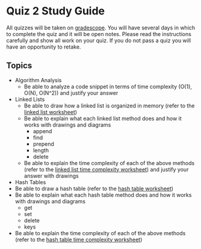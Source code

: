# Quiz 2 Study Guide

All quizzes will be taken on [gradescope](https://www.gradescope.com/courses/131138). You will have several days in which to complete the quiz and it will be open notes. Please read the instructions carefully and show all work on your quiz. If you do not pass a quiz you will have an opportunity to retake.

## Topics
- Algorithm Analysis
    - Be able to analyze a code snippet in terms of time complexity (O(1), O(N), O(N^2)) and justify your answer
- Linked Lists
    - Be able to draw how a linked list is organized in memory (refer to the [linked list worksheet](https://docs.google.com/document/d/1hdhCZtQMwFuXs6x_X5lZYjHj47cTkRnqZiFn846J-pE/copy))
    - Be able to explain what each linked list method does and how it works with drawings and diagrams
        - append
        - find
        - prepend
        - length
        - delete
    - Be able to explain the time complexity of each of the above methods (refer to the [linked list time complexity worksheet](https://docs.google.com/document/d/1rkQRoTs-jbn7jqo-fPgjrpXE3Rl0hqFFHUBW7QtvCBk/copy)) and justify your answer with drawings
- Hash Tables
 - Be able to draw a hash table (refer to the [hash table worksheet](https://docs.google.com/document/d/10W1e0Ws03bMphekNKk5XN60h4GqBdcLBnhtpIHIprlM/copy))
 - Be able to explain what each hash table method does and how it works with drawings and diagrams
    - get
    - set
    - delete
    - keys
- Be able to explain the time complexity of each of the above methods (refer to the [hash table time complexity worksheet](https://docs.google.com/document/d/1XuklcBhC5_hF1Kt8s25O4PmYdkuHxutkN_PIhe82Cx0/copy))